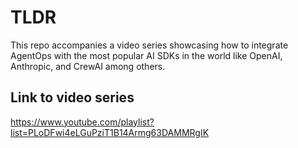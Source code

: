 # TLDR

This repo accompanies a video series showcasing how to integrate AgentOps with the most popular AI SDKs in the world like OpenAI, Anthropic, and CrewAI among others.

## Link to video series

https://www.youtube.com/playlist?list=PLoDFwi4eLGuPziT1B14Armg63DAMMRgIK